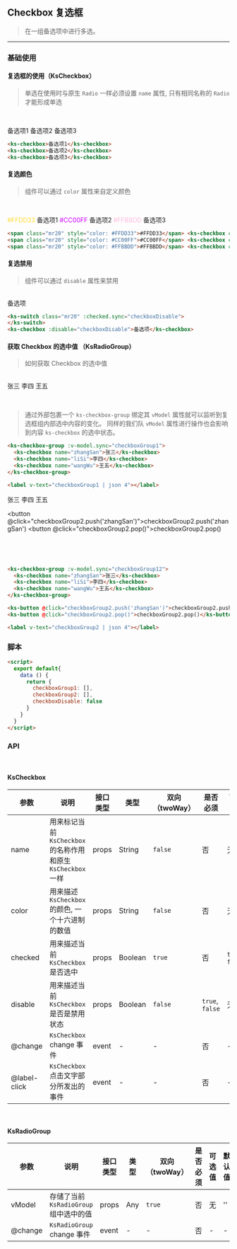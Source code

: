 ## Checkbox 复选框

> 在一组备选项中进行多选。

---

### 基础使用

#### 复选框的使用（KsCheckbox）

> 单选在使用时与原生 `Radio` 一样必须设置 `name` 属性, 只有相同名称的 `Radio` 才能形成单选

<br>

<ks-checkbox>备选项1</ks-checkbox>
<ks-checkbox>备选项2</ks-checkbox>
<ks-checkbox>备选项3</ks-checkbox>

```html
<ks-checkbox>备选项1</ks-checkbox>
<ks-checkbox>备选项2</ks-checkbox>
<ks-checkbox>备选项3</ks-checkbox>
```

#### 复选颜色

> 组件可以通过 `color` 属性来自定义颜色

<br>

<span class="mr20" style="color: #FFDD33">#FFDD33</span> <ks-checkbox color="#FFDD33">备选项1</ks-checkbox>
<span class="mr20" style="color: #CC00FF">#CC00FF</span> <ks-checkbox color="#CC00FF">备选项2</ks-checkbox>
<span class="mr20" style="color: #FFBBDD">#FFBBDD</span> <ks-checkbox color="#FFBBDD">备选项3</ks-checkbox>

```html
<span class="mr20" style="color: #FFDD33">#FFDD33</span> <ks-checkbox color="#FFDD33">备选项1</ks-checkbox>
<span class="mr20" style="color: #CC00FF">#CC00FF</span> <ks-checkbox color="#CC00FF">备选项2</ks-checkbox>
<span class="mr20" style="color: #FFBBDD">#FFBBDD</span> <ks-checkbox color="#FFBBDD">备选项3</ks-checkbox>
```

#### 复选禁用

> 组件可以通过 `disable` 属性来禁用

<br>

<ks-switch class="mr20" :checked.sync="checkboxDisable">
</ks-switch><ks-checkbox :disable="checkboxDisable">备选项</ks-checkbox>

```html
<ks-switch class="mr20" :checked.sync="checkboxDisable">
</ks-switch>
<ks-checkbox :disable="checkboxDisable">备选项</ks-checkbox>
```

#### 获取 Checkbox 的选中值 （KsRadioGroup）

> 如何获取 Checkbox 的选中值

<br>

<ks-checkbox-group :v-model.sync="checkboxGroup1">
  <ks-checkbox name="zhangSan">张三</ks-checkbox>
  <ks-checkbox name="liSi">李四</ks-checkbox>
  <ks-checkbox name="wangWu">王五</ks-checkbox>
</ks-checkbox-group>

<br>

<label v-text="checkboxGroup1 | json 4"></label>

<br>

> 通过外部包裹一个 `ks-checkbox-group` 绑定其 `vModel` 属性就可以监听到复选框组内部选中内容的变化。
> 同样的我们队 `vModel` 属性进行操作也会影响到内容 `ks-checkbox` 的选中状态。

```html
<ks-checkbox-group :v-model.sync="checkboxGroup1">
  <ks-checkbox name="zhangSan">张三</ks-checkbox>
  <ks-checkbox name="liSi">李四</ks-checkbox>
  <ks-checkbox name="wangWu">王五</ks-checkbox>
</ks-checkbox-group>

<label v-text="checkboxGroup1 | json 4"></label>
```

<ks-checkbox-group :v-model.sync="checkboxGroup2">
  <ks-checkbox name="zhangSan">张三</ks-checkbox>
  <ks-checkbox name="liSi">李四</ks-checkbox>
  <ks-checkbox name="wangWu">王五</ks-checkbox>
</ks-checkbox-group>

<br>

<button @click="checkboxGroup2.push('zhangSan')">checkboxGroup2.push('zhangSan')</button>
<button @click="checkboxGroup2.pop()">checkboxGroup2.pop()</button>

<br>

<label v-text="checkboxGroup2 | json 4"></label>

<br>

```html
<ks-checkbox-group :v-model.sync="checkboxGroup12">
  <ks-checkbox name="zhangSan">张三</ks-checkbox>
  <ks-checkbox name="liSi">李四</ks-checkbox>
  <ks-checkbox name="wangWu">王五</ks-checkbox>
</ks-checkbox-group>

<ks-button @click="checkboxGroup2.push('zhangSan')">checkboxGroup2.push('zhangSan')</ks-button>
<ks-button @click="checkboxGroup2.pop()">checkboxGroup2.pop()</ks-button>

<label v-text="checkboxGroup2 | json 4"></label>
```

<script>
  export default{
    data () {
      return {
        checkboxGroup1: [],
        checkboxGroup2: [],
        checkboxDisable: false
      }
    }
  }
</script>

### 脚本

```html
<script>
  export default{
    data () {
      return {
        checkboxGroup1: [],
        checkboxGroup2: [],
        checkboxDisable: false
      }
    }
  }
</script>
```

### API

<br>

#### KsCheckbox

| 参数 | 说明 | 接口类型 | 类型 | 双向（twoWay） | 是否必须 | 可选值 | 默认值 |
|------|-------|----------|---------|---------|---------|-------|--------|
| name | 用来标记当前 `KsCheckbox` 的名称作用和原生 `KsCheckbox` 一样 | props | String | `false` | 否 | 无 | '' |
| color | 用来描述 `KsCheckbox` 的颜色, 一个十六进制的数值 | props | String | `false` | 否 | 无 | #00A5E0 |
| checked | 用来描述当前 `KsCheckbox` 是否选中 | props | Boolean | `true` | 否 | `true`, `false` | `false` |
| disable | 用来描述当前 `KsCheckbox` 是否是禁用状态 | props | Boolean | `false`| `true`, `false` | 无 | `false` |
| @change | `KsCheckbox` change 事件 | event | - | - | 否 | - | - |
| @label-click | `KsCheckbox` 点击文字部分所发出的事件 | event | - | - | 否 | - | - |

<br>

#### KsRadioGroup

| 参数 | 说明 | 接口类型 | 类型 | 双向（twoWay） | 是否必须 | 可选值 | 默认值 |
|------|-------|----------|---------|---------|---------|-------|--------|
| vModel | 存储了当前 `KsRadioGroup` 组中选中的值 | props | Any | `true` | 否 | 无 | '' |
| @change | `KsRadioGroup` change 事件 | event | - | - | 否 | - | - |
